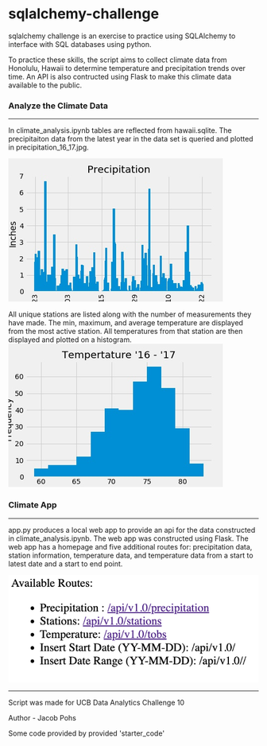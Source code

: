 # sqlalchemy-challenge
sqlalchemy challenge is an exercise to practice using SQLAlchemy to interface with SQL databases using python.

To practice these skills, the script aims to collect climate data from Honolulu, Hawaii to determine temperature and precipitation trends over time. An API is also contructed using Flask to make this climate data available to the public.

### Analyze the Climate Data
---
In climate_analysis.ipynb tables are reflected from hawaii.sqlite. The precipitaiton data from the latest year in the data set is queried and plotted in precipitation_16_17.jpg.

<img src='SurfsUp/Figures/precipitation_16_17.jpg'/>

All unique stations are listed along with the number of measurements they have made. The min, maximum, and average temperature are displayed from the most active station. All temperatures from that station are then displayed and plotted on a histogram.
<img src='SurfsUp/Figures/temperature_16_17.jpg'/>

### Climate App
---
app.py produces a local web app to provide an api for the data constructed in climate_analysis.ipynb. The web app was constructed using Flask. The web app has a homepage and five additional routes for: precipitation data, station information, temperature data, and temperature data from a start to latest date and a start to end point. 

<img src='SurfsUp/Figures/routes_example.png'/>

---
Script was made for UCB Data Analytics Challenge 10

Author - Jacob Pohs

Some code provided by provided 'starter_code'